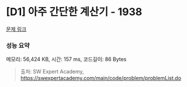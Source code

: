 # [D1] 아주 간단한 계산기 - 1938 

[문제 링크](https://swexpertacademy.com/main/code/problem/problemDetail.do?contestProbId=AV5PjsYKAMIDFAUq) 

### 성능 요약

메모리: 56,424 KB, 시간: 157 ms, 코드길이: 86 Bytes



> 출처: SW Expert Academy, https://swexpertacademy.com/main/code/problem/problemList.do